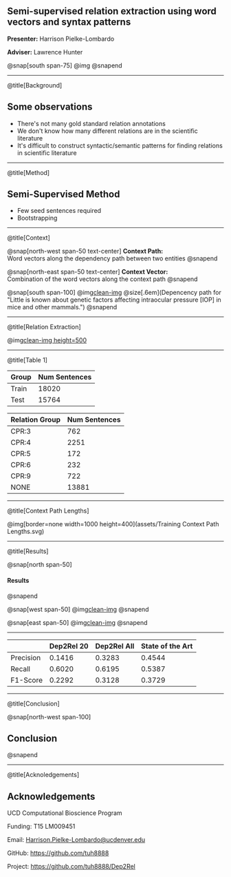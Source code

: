 ## Semi-supervised relation extraction using word vectors and syntax patterns

**Presenter:** Harrison Pielke-Lombardo

**Adviser:** Lawrence Hunter

@snap[south span-75]
@img[](assets/CUAnschutz_sl_clr.png)
@snapend


---
@title[Background]

## Some observations

- There's not many gold standard relation annotations
- We don't know how many different relations are in the scientific literature
- It's difficult to construct syntactic/semantic patterns for finding relations in 
scientific literature

---
@title[Method]

## Semi-Supervised Method
- Few seed sentences required
- Bootstrapping

---
@title[Context]

@snap[north-west span-50 text-center]
**Context Path:** 
</br>
Word vectors along the dependency path between two entities
@snapend

@snap[north-east span-50 text-center]
**Context Vector:** 
</br>
Combination of the word vectors along the context path
@snapend

@snap[south span-100]
@img[clean-img](/assets/dep_example.svg) 
@size[.6em](Depencency path for "Little is known about genetic factors affecting intraocular pressure [IOP] in mice and other mammals.")
@snapend

---
@title[Relation Extraction]

@img[clean-img height=500](assets/algorithm.svg)


---
@title[Table 1]

  | Group |  Num Sentences |
| -----------|------------|
|  Train |      18020 |
|   Test | 15764       |

| Relation Group | Num Sentences |
|---|---|
| CPR:3 | 762 |
| CPR:4 | 2251 |
| CPR:5 | 172  |
| CPR:6 | 232 |
| CPR:9 | 722 |
| NONE | 13881 |

---

@title[Context Path Lengths]

@img[border=none width=1000 height=400](assets/Training Context Path Lengths.svg) 

---
@title[Results]

@snap[north span-50]
#### Results
@snapend

@snap[west span-50]
@img[clean-img](assets/pca-all.png)
@snapend

@snap[east span-50]
@img[clean-img](assets/metrics.svg)
@snapend

---

|   | Dep2Rel 20 | Dep2Rel All | State of the Art |
|---|---|---|---|
| Precision | 0.1416 | 0.3283 | 0.4544 
| Recall | 0.6020 | 0.6195 | 0.5387
| F1-Score | 0.2292 | 0.3128 | 0.3729      

---
@title[Conclusion]

@snap[north-west span-100]
## Conclusion
@snapend

---
@title[Acknoledgements]

## Acknowledgements

UCD Computational Bioscience Program

Funding: T15 LM009451

Email: Harrison.Pielke-Lombardo@ucdenver.edu

GitHub: https://github.com/tuh8888

Project: https://github.com/tuh8888/Dep2Rel
